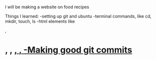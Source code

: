 I will be making a website on food recipes

Things I learned:
-setting up git and ubuntu
-terminal commands, like cd, mkdir, touch, ls
-html elements like <P>,<h1>, <body>, <a href>, <img src>, <alt>
-Making good git commits 